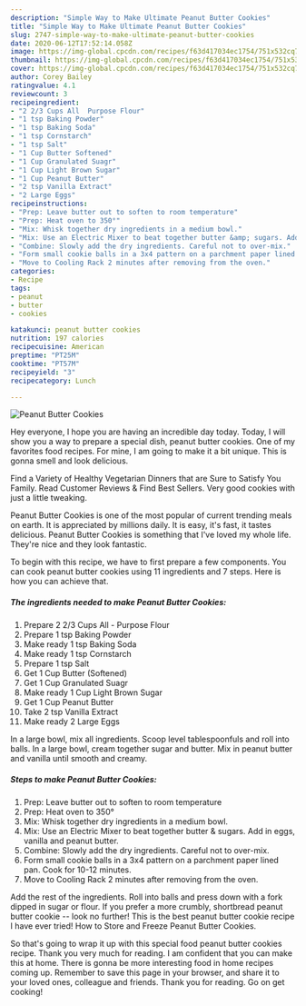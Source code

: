 ```yaml
---
description: "Simple Way to Make Ultimate Peanut Butter Cookies"
title: "Simple Way to Make Ultimate Peanut Butter Cookies"
slug: 2747-simple-way-to-make-ultimate-peanut-butter-cookies
date: 2020-06-12T17:52:14.058Z
image: https://img-global.cpcdn.com/recipes/f63d417034ec1754/751x532cq70/peanut-butter-cookies-recipe-main-photo.jpg
thumbnail: https://img-global.cpcdn.com/recipes/f63d417034ec1754/751x532cq70/peanut-butter-cookies-recipe-main-photo.jpg
cover: https://img-global.cpcdn.com/recipes/f63d417034ec1754/751x532cq70/peanut-butter-cookies-recipe-main-photo.jpg
author: Corey Bailey
ratingvalue: 4.1
reviewcount: 3
recipeingredient:
- "2 2/3 Cups All  Purpose Flour"
- "1 tsp Baking Powder"
- "1 tsp Baking Soda"
- "1 tsp Cornstarch"
- "1 tsp Salt"
- "1 Cup Butter Softened"
- "1 Cup Granulated Suagr"
- "1 Cup Light Brown Sugar"
- "1 Cup Peanut Butter"
- "2 tsp Vanilla Extract"
- "2 Large Eggs"
recipeinstructions:
- "Prep: Leave butter out to soften to room temperature"
- "Prep: Heat oven to 350°"
- "Mix: Whisk together dry ingredients in a medium bowl."
- "Mix: Use an Electric Mixer to beat together butter &amp; sugars. Add in eggs, vanilla and peanut butter."
- "Combine: Slowly add the dry ingredients. Careful not to over-mix."
- "Form small cookie balls in a 3x4 pattern on a parchment paper lined pan. Cook for 10-12 minutes."
- "Move to Cooling Rack 2 minutes after removing from the oven."
categories:
- Recipe
tags:
- peanut
- butter
- cookies

katakunci: peanut butter cookies 
nutrition: 197 calories
recipecuisine: American
preptime: "PT25M"
cooktime: "PT57M"
recipeyield: "3"
recipecategory: Lunch

---
```



![Peanut Butter Cookies](https://img-global.cpcdn.com/recipes/f63d417034ec1754/751x532cq70/peanut-butter-cookies-recipe-main-photo.jpg)

Hey everyone, I hope you are having an incredible day today. Today, I will show you a way to prepare a special dish, peanut butter cookies. One of my favorites food recipes. For mine, I am going to make it a bit unique. This is gonna smell and look delicious.

Find a Variety of Healthy Vegetarian Dinners that are Sure to Satisfy You Family. Read Customer Reviews &amp; Find Best Sellers. Very good cookies with just a little tweaking.

Peanut Butter Cookies is one of the most popular of current trending meals on earth. It is appreciated by millions daily. It is easy, it's fast, it tastes delicious. Peanut Butter Cookies is something that I've loved my whole life. They're nice and they look fantastic.


To begin with this recipe, we have to first prepare a few components. You can cook peanut butter cookies using 11 ingredients and 7 steps. Here is how you can achieve that.

<!--inarticleads1-->

##### The ingredients needed to make Peanut Butter Cookies:

1. Prepare 2 2/3 Cups All - Purpose Flour
1. Prepare 1 tsp Baking Powder
1. Make ready 1 tsp Baking Soda
1. Make ready 1 tsp Cornstarch
1. Prepare 1 tsp Salt
1. Get 1 Cup Butter (Softened)
1. Get 1 Cup Granulated Suagr
1. Make ready 1 Cup Light Brown Sugar
1. Get 1 Cup Peanut Butter
1. Take 2 tsp Vanilla Extract
1. Make ready 2 Large Eggs


In a large bowl, mix all ingredients. Scoop level tablespoonfuls and roll into balls. In a large bowl, cream together sugar and butter. Mix in peanut butter and vanilla until smooth and creamy. 

<!--inarticleads2-->

##### Steps to make Peanut Butter Cookies:

1. Prep: Leave butter out to soften to room temperature
1. Prep: Heat oven to 350°
1. Mix: Whisk together dry ingredients in a medium bowl.
1. Mix: Use an Electric Mixer to beat together butter &amp; sugars. Add in eggs, vanilla and peanut butter.
1. Combine: Slowly add the dry ingredients. Careful not to over-mix.
1. Form small cookie balls in a 3x4 pattern on a parchment paper lined pan. Cook for 10-12 minutes.
1. Move to Cooling Rack 2 minutes after removing from the oven.


Add the rest of the ingredients. Roll into balls and press down with a fork dipped in sugar or flour. If you prefer a more crumbly, shortbread peanut butter cookie -- look no further! This is the best peanut butter cookie recipe I have ever tried! How to Store and Freeze Peanut Butter Cookies. 

So that's going to wrap it up with this special food peanut butter cookies recipe. Thank you very much for reading. I am confident that you can make this at home. There is gonna be more interesting food in home recipes coming up. Remember to save this page in your browser, and share it to your loved ones, colleague and friends. Thank you for reading. Go on get cooking!
